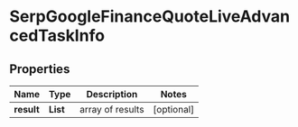 # SerpGoogleFinanceQuoteLiveAdvancedTaskInfo


## Properties

| Name | Type | Description | Notes |
|------------ | ------------- | ------------- | -------------|
**result** | **List<SerpGoogleFinanceQuoteLiveAdvancedResultInfo>** | array of results |[optional]|